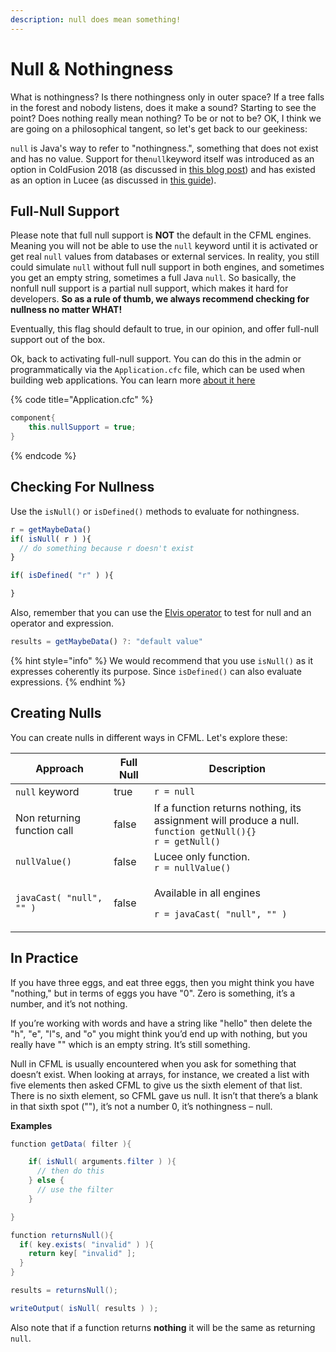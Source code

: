 ```yaml
---
description: null does mean something!
---
```


# Null & Nothingness

What is nothingness? Is there nothingness only in outer space? If a tree falls in the forest and nobody listens, does it make a sound? Starting to see the point? Does nothing really mean nothing? To be or not to be? OK, I think we are going on a philosophical tangent, so let's get back to our geekiness:

`null` is Java's way to refer to "nothingness.", something that does not exist and has no value. Support for the`null`keyword itself was introduced as an option in ColdFusion 2018 (as discussed in [this blog post](https://coldfusion.adobe.com/2018/07/null-support-in-coldfusion-2018/)) and has existed as an option in Lucee (as discussed in [this guide](https://docs.lucee.org/guides/cookbooks/NullSupport.html)).

## Full-Null Support

Please note that full null support is **NOT** the default in the CFML engines.  Meaning you will not be able to use the `null` keyword until it is activated or get real `null` values from databases or external services.  In reality, you still could simulate `null` without full null support in both engines, and sometimes you get an empty string, sometimes a full Java `null`.  So basically, the nonfull null support is a partial null support, which makes it hard for developers.  **So as a rule of thumb, we always recommend checking for nullness no matter WHAT!**

Eventually, this flag should default to true, in our opinion, and offer full-null support out of the box.&#x20;

Ok, back to activating full-null support.  You can do this in the admin or programmatically via the `Application.cfc` file, which can be used when building web applications. You can learn more [about it here](../beyond-the-100/applicationcfc.md)

{% code title="Application.cfc" %}
```java
component{
    this.nullSupport = true;
}
```
{% endcode %}

## Checking For Nullness

Use the `isNull()` or `isDefined()` methods to evaluate for nothingness.

```javascript
r = getMaybeData()
if( isNull( r ) ){
  // do something because r doesn't exist
}

if( isDefined( "r" ) ){

}
```

Also, remember that you can use the [Elvis operator](operators.md#elvis-operator-null-coalescing) to test for null and an operator and expression.

```javascript
results = getMaybeData() ?: "default value"
```

{% hint style="info" %}
We would recommend that you use `isNull()` as it expresses coherently its purpose. Since `isDefined()` can also evaluate expressions.
{% endhint %}

## Creating Nulls

You can create nulls in different ways in CFML. Let's explore these:

<table><thead><tr><th>Approach</th><th data-type="checkbox">Full Null</th><th>Description</th></tr></thead><tbody><tr><td><code>null</code> keyword</td><td>true</td><td><code>r = null</code></td></tr><tr><td>Non returning function call</td><td>false</td><td>If a function returns nothing, its assignment will produce a null.<br><code>function getNull(){}</code><br><code>r = getNull()</code></td></tr><tr><td><code>nullValue()</code></td><td>false</td><td>Lucee only function.<br><code>r = nullValue()</code></td></tr><tr><td><code>javaCast( "null", "" )</code></td><td>false</td><td><p>Available in all engines</p><p><code>r = javaCast( "null", "" )</code></p></td></tr></tbody></table>

## In Practice

If you have three eggs, and eat three eggs, then you might think you have "nothing," but in terms of eggs you have "0". Zero is something, it’s a number, and it’s not nothing.

If you’re working with words and have a string like "hello" then delete the "h", "e", "l"s, and "o" you might think you’d end up with nothing, but you really have "" which is an empty string. It’s still something.

Null in CFML is usually encountered when you ask for something that doesn’t exist. When looking at arrays, for instance, we created a list with five elements then asked CFML to give us the sixth element of that list. There is no sixth element, so CFML gave us null. It isn’t that there’s a blank in that sixth spot (""), it’s not a number 0, it’s nothingness – null.

**Examples**

```java
function getData( filter ){

    if( isNull( arguments.filter ) ){
      // then do this
    } else {
      // use the filter
    }

}

function returnsNull(){
  if( key.exists( "invalid" ) ){
    return key[ "invalid" ];
  }
}

results = returnsNull();

writeOutput( isNull( results ) );
```

Also note that if a function returns **nothing** it will be the same as returning `null`.
